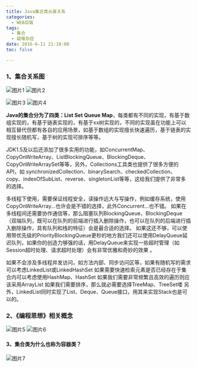 ```yaml
---
title: Java集合类从属关系
categories:
  - WEB后端
tags:
  - 集合
  - 疑难杂症
date: 2016-6-11 21:18:00
toc: false

---
```


### 1、集合关系图

![图片1](http://7xvfir.com1.z0.glb.clouddn.com/Java%E9%9B%86%E5%90%88%E7%B1%BB%E4%BB%8E%E5%B1%9E%E5%85%B3%E7%B3%BB/1.png)
![图片2](http://7xvfir.com1.z0.glb.clouddn.com/Java%E9%9B%86%E5%90%88%E7%B1%BB%E4%BB%8E%E5%B1%9E%E5%85%B3%E7%B3%BB/2.png)
<!-- more -->
![图片3](http://7xvfir.com1.z0.glb.clouddn.com/Java%E9%9B%86%E5%90%88%E7%B1%BB%E4%BB%8E%E5%B1%9E%E5%85%B3%E7%B3%BB/3.png)
![图片4](http://7xvfir.com1.z0.glb.clouddn.com/Java%E9%9B%86%E5%90%88%E7%B1%BB%E4%BB%8E%E5%B1%9E%E5%85%B3%E7%B3%BB/4.png)

**Java的集合分为了四类：List Set Queue Map**，每类都有不同的实现，有基于数组实现的，有基于链表实现的，有基于xx树实现的，不同的实现虽在功能上可以相互替代但都有各自的应用场景，如基于数组的实现擅长快速遍历，基于链表的实现擅长随机写，基于树的实现可排序等等。

JDK1.5及以后还添加了很多实用的功能，如ConcurrentMap、CopyOnWriteArray、ListBlockingQueue、BlockingDeque、CopyOnWriteArraySet等等，另外，Collections工具类也提供了很多方便的API，如 synchronizedCollection、binarySearch、checkedCollection、copy、indexOfSubList、reverse、singletonList等等，这给我们提供了非常多的选择。

多线程下使用，需要保证线程安全，读操作远大与写操作，例如缓存系统，使用CopyOnWriteArray...也许会是不错的选择，此外Concurrent...也不错。
如果在多线程间还需要协作通信等，那么阻塞队列BlockingQueue、BlockingDeque（双端队列，既可以在队列的前端进行插入删除操作，也可以在队列的后端进行插入删除操作，具有队列和栈的特征）会是最合适的选择。
如果这还不够，可以使用带优先级的PriorityBlockingQueue更秒的地方我们还可以使用DelayQueue延迟队列，如果你的创造力够强的话，用DelayQueue来实现一些超时管理（如Session超时处理、请求超时处理）会有非常优雅和奇妙的效果 。

如果不会涉及多线程并发访问，如方法内部、同步访问区等，如果有随机写的需求可以考虑LinkedList或LinkedHashSet
如果需要快速检索元素是否已经存在于集合内可以考虑使用HashMap、HashSet
如果我们需要非常频繁且高效的遍历则应该采用ArrayList
如果我们需要排序，那么就必需要选择TreeMap、TreeSet喽
另外，LinkedList同时实现了List、Deque、Queue接口，用其来实现Stack也是可以的。

### 2、《编程思想》相关概念
![图片5](http://7xvfir.com1.z0.glb.clouddn.com/Java%E9%9B%86%E5%90%88%E7%B1%BB%E4%BB%8E%E5%B1%9E%E5%85%B3%E7%B3%BB/5.png)
![图片6](http://7xvfir.com1.z0.glb.clouddn.com/Java%E9%9B%86%E5%90%88%E7%B1%BB%E4%BB%8E%E5%B1%9E%E5%85%B3%E7%B3%BB/6.png)

#### 3、集合类为什么也称为容器类？
![图片7](http://7xvfir.com1.z0.glb.clouddn.com/Java%E9%9B%86%E5%90%88%E7%B1%BB%E4%BB%8E%E5%B1%9E%E5%85%B3%E7%B3%BB/7.png)
